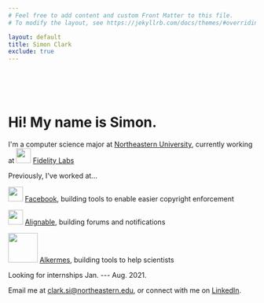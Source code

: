 ```yaml
---
# Feel free to add content and custom Front Matter to this file.
# To modify the layout, see https://jekyllrb.com/docs/themes/#overriding-theme-defaults

layout: default
title: Simon Clark
exclude: true
---
```

<br />
<br />
<br />

# Hi! My name is Simon.

I'm a computer science major at <a href="https://www.northeastern.edu">Northeastern University</a>, currently working at <img src="{{site.baseurl}}/assets/img/fidelity.png" width="30px"> <a href="https://www.fidelitylabs.com">Fidelity Labs</a>

Previously, I've worked at... 

<img src="{{site.baseurl}}/assets/img/facebook.png" width="30px"> <a href="https://www.facebook.com">Facebook</a>, building tools to enable easier copyright enforcement 

<img src="{{site.baseurl}}/assets/img/alignable.png" width="30px"> <a href="https://www.alignable.com">Alignable</a>, building forums and notifications 

<img src="{{site.baseurl}}/assets/img/alkermes.png" width="60px"> <a href="https://www.alkermes.com">Alkermes</a>, building tools to help scientists

Looking for internships Jan. --- Aug. 2021. 

Email me at clark.si@northeastern.edu, or connect with me on <a href="https://www.linkedin.com/in/simon-clark"> LinkedIn</a>. 

